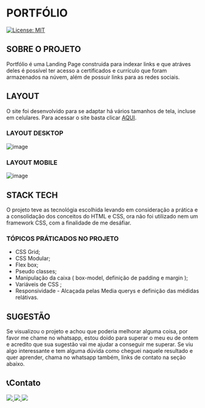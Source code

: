 # PORTFÓLIO
[![License: MIT](https://img.shields.io/badge/License-MIT-yellow.svg)](https://github.com/felipe-desenvolvedor/portfolio/blob/main/LICENSE)

## SOBRE O PROJETO
Portfólio é uma Landing Page construida para indexar links e que atráves deles é possível ter acesso a certificados e currículo que foram armazenados na núvem, além de possuir links para as redes sociais.

## LAYOUT
O site foi desenvolvido para se adaptar há vários tamanhos de tela, incluse em celulares. Para acessar o site basta clicar [AQUI](https://felipe-desenvolvedor.github.io/portfolio-web/).

### LAYOUT DESKTOP
![image](https://user-images.githubusercontent.com/114671234/194679357-10396297-d254-4e8e-b80f-940ba351aae4.png)


### LAYOUT MOBILE
![image](https://user-images.githubusercontent.com/114671234/194679520-f1cdaf97-51b1-4d27-8ed6-28c492294403.png)



## STACK TECH 
O projeto teve as tecnológia escolhida levando em consideração a prática e a consolidação dos conceitos do HTML e CSS, ora não foi utilizado nem um framework CSS, com a finalidade de me desáfiar.


### TÓPICOS PRÁTICADOS NO PROJETO
- CSS Grid;
- CSS Modular;
- Flex box;
- Pseudo classes;
- Manipulação da caixa ( box-model, definição de padding e margin );
- Variáveis de CSS ;
- Responsividade - Alcaçada pelas Media querys e definição das médidas relátivas.

## SUGESTÃO 
Se visualizou o projeto e achou que poderia melhorar alguma coisa, por favor me chame no whatsapp, estou doido para superar o meu eu de ontem e acredito que sua sugestão vai me ajudar a conseguir me superar. Se viu algo interessante e tem alguma dúvida como cheguei naquele resultado e quer aprender, chama no whatsapp também, links de contato na seção abaixo.
 
 ## 📞Contato 
   <a href="https://www.linkedin.com/in/felipe-machado-a10a47252/" alt="Linkedin">
    <img src="https://img.shields.io/badge/-Linkedin-0e76a8?style=flat-square&logo=Linkedin&logoColor=white"/>
   </a>
 
<a href="https://www.instagram.com/_fmachado_silva/" alt="Instagram">
 <img src="https://img.shields.io/badge/-Instagram-DF0174?style=flat-square&labelColor=DF0174&logo=instagram&logoColor=white&link=LINK-DO-SEU-INSTAGRAM"/>
   </a>
 
 <a href="https://api.whatsapp.com/send?phone=5551998844381&text=Olá, bora falar de programação :)" alt="WhatsApp">
  <img src="https://img.shields.io/badge/-WhatsApp-25d366?style=flat-square&labelColor=25d366&logo=whatsapp&logoColor=white&link=API-DO-SEU-WHATSAPP"/>
 </a>
 

